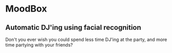 # MoodBox

## Automatic DJ'ing using facial recognition

Don't you ever wish you could spend less time DJ'ing at the party, and more time partying with your friends?
